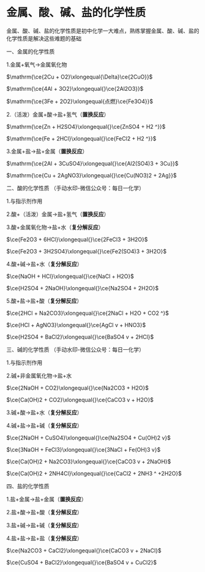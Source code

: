 # 金属、酸、碱、盐的化学性质

金属、酸、碱、盐的化学性质是初中化学一大难点，熟练掌握金属、酸、碱、盐的化学性质是解决这些难题的基础

一、金属的化学性质

1.金属+氧气→金属氧化物

$\mathrm{\ce{2Cu + O2}\xlongequal{\Delta}\ce{2CuO}}$

$\mathrm{\ce{4Al + 3O2}\xlongequal{}\ce{2Al2O3}}$

$\mathrm{\ce{3Fe + 2O2}\xlongequal{点燃}\ce{Fe3O4}}$

2.（活泼）金属+酸→盐+氢气（**置换反应**）

$\mathrm{\ce{Zn + H2SO4}\xlongequal{}\ce{ZnSO4 + H2 ^}}$

$\mathrm{\ce{Fe + 2HCl}\xlongequal{}\ce{FeCl2 + H2 ^}}$

3.金属+盐→盐+金属（**置换反应**）

$\mathrm{\ce{2Al + 3CuSO4}\xlongequal{}\ce{Al2(SO4)3 + 3Cu}}$

$\mathrm{\ce{Cu + 2AgNO3}\xlongequal{}\ce{Cu(NO3)2 + 2Ag}}$

二、酸的化学性质	（手动水印-微信公众号：每日一化学）

1.与指示剂作用

2.酸+（活泼）金属→盐+氢气（**置换反应**）

3.酸+金属氧化物→盐+水（**复分解反应**）

$\ce{Fe2O3 + 6HCl}\xlongequal{}\ce{2FeCl3 + 3H2O}$

$\ce{Fe2O3 + 3H2SO4}\xlongequal{}\ce{Fe2(SO4)3 + 3H2O}$

4.酸+碱→盐+水（**复分解反应**）

$\ce{NaOH + HCl}\xlongequal{}\ce{NaCl + H2O}$

$\ce{H2SO4 + 2NaOH}\xlongequal{}\ce{Na2SO4 + 2H2O}$

5.酸+盐→盐+酸（**复分解反应**）

$\ce{2HCl + Na2CO3}\xlongequal{}\ce{2NaCl + H2O + CO2 ^}$

$\ce{HCl + AgNO3}\xlongequal{}\ce{AgCl v + HNO3}$

$\ce{H2SO4 + BaCl2}\xlongequal{}\ce{BaSO4 v + 2HCl}$

三、碱的化学性质	（手动水印-微信公众号：每日一化学）

1.与指示剂作用

2.碱+非金属氧化物→盐+水

$\ce{2NaOH + CO2}\xlongequal{}\ce{Na2CO3 + H2O}$

$\ce{Ca(OH)2 + CO2}\xlongequal{}\ce{CaCO3 v + H2O}$

3.碱+酸→盐+水（**复分解反应**）

4.碱+盐→盐+碱（**复分解反应**）

$\ce{2NaOH + CuSO4}\xlongequal{}\ce{Na2SO4 + Cu(OH)2 v}$

$\ce{3NaOH + FeCl3}\xlongequal{}\ce{3NaCl + Fe(OH)3 v}$

$\ce{Ca(OH)2 + Na2CO3}\xlongequal{}\ce{CaCO3 v + 2NaOH}$  

$\ce{Ca(OH)2 + 2NH4Cl}\xlongequal{}\ce{CaCl2 + 2NH3 ^ +2H2O}$  

四、盐的化学性质

1.盐+金属→盐+金属（**置换反应**）

2.盐+酸→盐+酸（**复分解反应**）

3.盐+碱→盐+碱（**复分解反应**）

4.盐+盐→盐+盐（**复分解反应**）

$\ce{Na2CO3 + CaCl2}\xlongequal{}\ce{CaCO3 v + 2NaCl}$

$\ce{CuSO4 + BaCl2}\xlongequal{}\ce{BaSO4 v + CuCl2}$

‍
